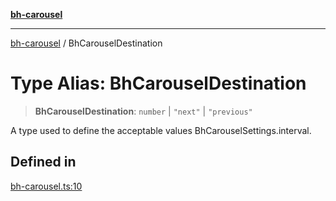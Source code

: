 [**bh-carousel**](../README.md)

---

[bh-carousel](../README.md) / BhCarouselDestination

# Type Alias: BhCarouselDestination

> **BhCarouselDestination**: `number` \| `"next"` \| `"previous"`

A type used to define the acceptable values BhCarouselSettings.interval.

## Defined in

[bh-carousel.ts:10](https://github.com/ctorgalson/bh-carousel/blob/475d775975fc5480c5c9f26c489df8329463c770/src/bh-carousel.ts#L10)
